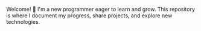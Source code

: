 Welcome! 👋 I'm a new programmer eager to learn and grow. This repository is where I document my progress, share projects, and explore new technologies.

